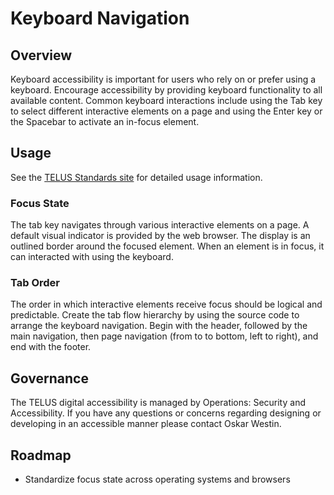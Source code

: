 # Keyboard Navigation

## Overview

Keyboard accessibility is important for users who rely on or prefer using a keyboard. Encourage accessibility by providing 
keyboard functionality to all available content. Common keyboard interactions include using the Tab key to select different 
interactive elements on a page and using the Enter key or the Spacebar to activate an in-focus element.

## Usage

See the [TELUS Standards site](https://digitalstandards.telus.com/accessibility/overview) for detailed usage information.

### Focus State

The tab key navigates through various interactive elements on a page. A default visual indicator is provided by the web browser. 
The display is an outlined border around the focused element. When an element is in focus, it can interacted with using the 
keyboard.

### Tab Order

The order in which interactive elements receive focus should be logical and predictable. Create the tab flow hierarchy by 
using the source code to arrange the keyboard navigation. Begin with the header, followed by the main navigation, then 
page navigation (from to to bottom, left to right), and end with the footer.

## Governance

The TELUS digital accessibility is managed by Operations: Security and Accessibility. If you have any questions or concerns 
regarding designing or developing in an accessible manner please contact Oskar Westin.

## Roadmap

* Standardize focus state across operating systems and browsers
